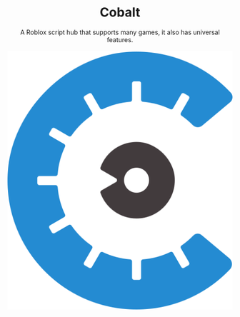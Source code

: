 <h1 align="center">Cobalt</h1>
<div align="center"> A Roblox script hub that supports many games, it also has universal features. </div>
<br>
<div align="center">
<a href="https://github.com/0BLIV1ON/cobalt"><img src="https://raw.githubusercontent.com/0BLIV1ON/cobalt/refs/heads/main/icons/cobalt.svg" alt="Badge" /></a>
</div>
<div>&nbsp;</div>

